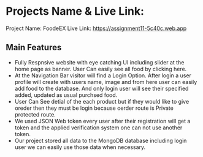# Projects Name & Live Link:

Project Name: FoodeEX
Live Link: https://assignment11-5c40c.web.app

## Main Features 
- Fully Respnsive website with eye catching UI including slider at the home page as banner. User Can easily see all food by clicking here. 
- At the Navigation Bar visitor will find a Login Option. After login a user profile will create with users name, image and from here user can easily add food to the database. And only login user will see their specified added, updated as usual purchsed food.
- User Can See detial of the each product but if they would like to give oreder then they must be login because oerder route is Private protected route.
- We used JSON Web token every user after their registration will get a token and the applied verification system one can not use another token. 
- Our project stored all data to the MongoDB database including login user we can easily use those data when necessary.

